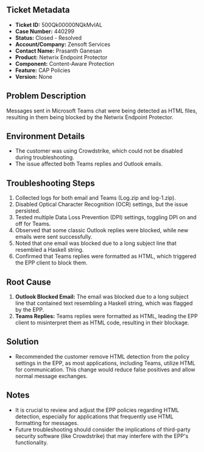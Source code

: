 ## Ticket Metadata
- **Ticket ID:** 500Qk00000NQkMvIAL
- **Case Number:** 440299
- **Status:** Closed - Resolved
- **Account/Company:** Zensoft Services
- **Contact Name:** Prasanth Ganesan
- **Product:** Netwrix Endpoint Protector
- **Component:** Content-Aware Protection
- **Feature:** CAP Policies
- **Version:** None

## Problem Description
Messages sent in Microsoft Teams chat were being detected as HTML files, resulting in them being blocked by the Netwrix Endpoint Protector.

## Environment Details
- The customer was using Crowdstrike, which could not be disabled during troubleshooting.
- The issue affected both Teams replies and Outlook emails.

## Troubleshooting Steps
1. Collected logs for both email and Teams (Log.zip and log-1.zip).
2. Disabled Optical Character Recognition (OCR) settings, but the issue persisted.
3. Tested multiple Data Loss Prevention (DPI) settings, toggling DPI on and off for Teams.
4. Observed that some classic Outlook replies were blocked, while new emails were sent successfully.
5. Noted that one email was blocked due to a long subject line that resembled a Haskell string.
6. Confirmed that Teams replies were formatted as HTML, which triggered the EPP client to block them.

## Root Cause
1. **Outlook Blocked Email:** The email was blocked due to a long subject line that contained text resembling a Haskell string, which was flagged by the EPP.
2. **Teams Replies:** Teams replies were formatted as HTML, leading the EPP client to misinterpret them as HTML code, resulting in their blockage.

## Solution
- Recommended the customer remove HTML detection from the policy settings in the EPP, as most applications, including Teams, utilize HTML for communication. This change would reduce false positives and allow normal message exchanges.

## Notes
- It is crucial to review and adjust the EPP policies regarding HTML detection, especially for applications that frequently use HTML formatting for messages.
- Future troubleshooting should consider the implications of third-party security software (like Crowdstrike) that may interfere with the EPP's functionality.